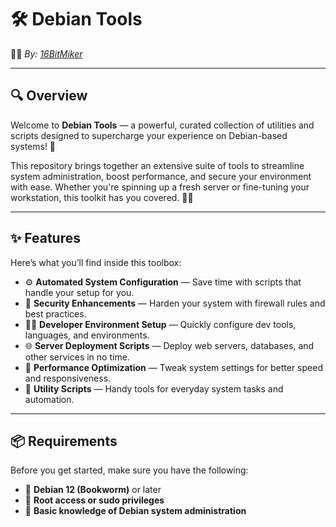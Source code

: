 # 🛠️ Debian Tools

👨‍💻 *By: [16BitMiker](https://github.com/16BitMiker)*

---

## 🔍 Overview

Welcome to **Debian Tools** — a powerful, curated collection of utilities and scripts designed to supercharge your experience on Debian-based systems! 🐧

This repository brings together an extensive suite of tools to streamline system administration, boost performance, and secure your environment with ease. Whether you're spinning up a fresh server or fine-tuning your workstation, this toolkit has you covered. 🧰🚀

---

## ✨ Features

Here’s what you’ll find inside this toolbox:

- ⚙️ **Automated System Configuration** — Save time with scripts that handle your setup for you.
- 🔐 **Security Enhancements** — Harden your system with firewall rules and best practices.
- 🧑‍💻 **Developer Environment Setup** — Quickly configure dev tools, languages, and environments.
- 🌐 **Server Deployment Scripts** — Deploy web servers, databases, and other services in no time.
- 🚀 **Performance Optimization** — Tweak system settings for better speed and responsiveness.
- 🧪 **Utility Scripts** — Handy tools for everyday system tasks and automation.

---

## 📦 Requirements

Before you get started, make sure you have the following:

- 🐧 **Debian 12 (Bookworm)** or later
- 🔐 **Root access or sudo privileges**
- 🧠 **Basic knowledge of Debian system administration**


